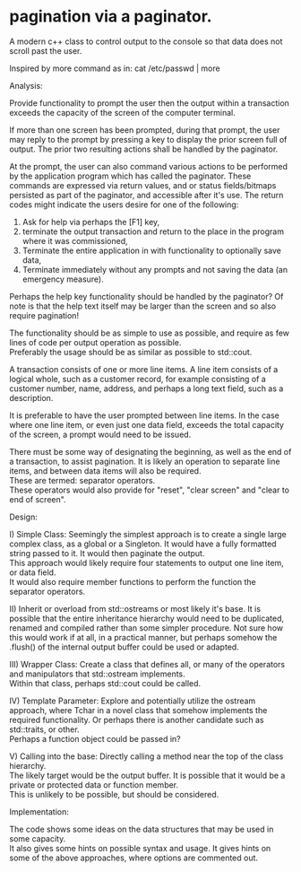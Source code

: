 # pagination via a paginator.

A modern c++ class to control output to the console so that data does not scroll past the user.

Inspired by more command as in: cat /etc/passwd | more

Analysis:

Provide functionality to prompt the user then the output within a transaction exceeds the capacity of the screen of the computer terminal.

If more than one screen has been prompted, during that prompt, 
the user may reply to the prompt by pressing a key to display the prior screen full of output. The prior two resulting actions shall be handled by the paginator.

At the prompt, the user can also command various actions to be performed by the application program which has called the paginator.  These commands are expressed via return values, and or status fields/bitmaps persisted as part of the paginator, and accessible after it's use.  The return codes might indicate the users desire for one of the following: 
1) Ask for help via perhaps the [F1] key, 
2) terminate the output transaction and return to the place in the program where it was commissioned, 
3) Terminate the entire application in with functionality to optionally save data, 
4) Terminate immediately without any prompts and not saving the data (an emergency measure).  

Perhaps the help key functionality should be handled by the paginator?  Of note is that the help text itself may be larger than the screen and so also require pagination!

The functionality should be as simple to use as possible, and require as few lines of code per output operation as possible.  
Preferably the usage should be as similar as possible to std::cout.

A transaction consists of one or more line items.  A line item consists of a logical whole, such as a customer record, 
for example consisting of a customer number, name, address, and perhaps a long text field, such as a description.

It is preferable to have the user prompted between line items.  In the case where one line item, or even just one data field, 
exceeds the total capacity of the screen, a prompt would need to be issued.

There must be some way of designating the beginning, as well as the end of a transaction, to assist pagination.
It is likely an operation to separate line items, and between data items will also be required.  
These are termed: separator operators.  
These operators would also provide for "reset", "clear screen" and "clear to end of screen".

Design:

I) Simple Class: Seemingly the simplest approach is to create a single large complex class, as a global or a Singleton.
It would have a fully formatted string passed to it.  It would then paginate the output.  
This approach would likely require four statements to output one line item, or data field.  
It would also require member functions to perform the function the separator operators.

II) Inherit or overload from std::ostreams or most likely it's base.  It is possible that the entire 
inheritance hierarchy would need to be duplicated, renamed and compiled rather than some simpler 
procedure.  Not sure how this would work if at all, in a practical manner, but perhaps 
somehow the .flush() of the internal output buffer could be used or adapted.

III) Wrapper Class: Create a class that defines all, or many of the operators and manipulators that std::ostream implements.  
Within that class, perhaps std::cout could be called.

IV) Template Parameter:  Explore and potentially utilize the ostream<Tchar> approach, where Tchar in a novel class that 
somehow implements the required functionality.  Or perhaps there is another candidate such as std::traits, or other.  
Perhaps a function object could be passed in?
  
V) Calling into the base: Directly calling a method near the top of the class hierarchy.  
The likely target would be the output buffer.
It is possible that it would be a private or protected data or function member.  
This is unlikely to be possible, but should be considered.

Implementation:

The code shows some ideas on the data structures that may be used in some capacity.  
It also gives some hints on possible syntax and usage.  It gives hints on some of the above approaches, 
where options are commented out.
